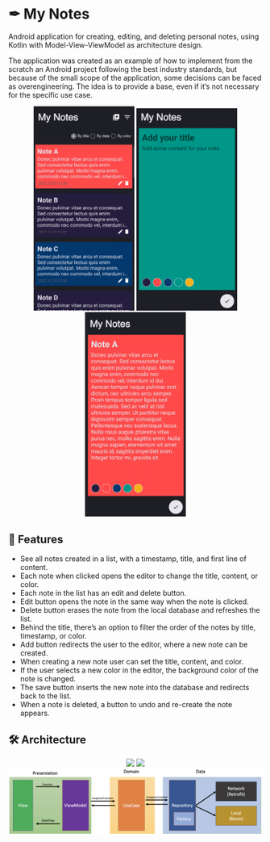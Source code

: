 # ✒ My Notes ️

Android application for creating, editing, and deleting personal notes, using Kotlin with Model-View-ViewModel as architecture design.

The application was created as an example of how to implement from the scratch an Android project following the best industry standards, but because of the small scope of the application, some decisions can be faced as overengineering. The idea is to provide a base, even if it’s not necessary for the specific use case.

<p align="center">
    <img src="img.png" width="200" />
    <img src="img_1.png" width="200" />
    <img src="img_2.png" width="200" />
</p>

## 📑 Features

- See all notes created in a list, with a timestamp, title, and first line of content.
- Each note when clicked opens the editor to change the title, content, or color.
- Each note in the list has an edit and delete button.
- Edit button opens the note in the same way when the note is clicked.
- Delete button erases the note from the local database and refreshes the list.
- Behind the title, there’s an option to filter the order of the notes by title, timestamp, or color.
- Add button redirects the user to the editor, where a new note can be created.
- When creating a new note user can set the title, content, and color.
- If the user selects a new color in the editor, the background color of the note is changed.
- The save button inserts the new note into the database and redirects back to the list.
- When a note is deleted, a button to undo and re-create the note appears.

## 🛠 Architecture

<p align="center">
  <img src="https://user-images.githubusercontent.com/42069752/209963626-20e21fd6-bdd5-46fa-a02f-b419c82e9d49.png" width="400" />
  <img src="https://user-images.githubusercontent.com/42069752/209963771-31aac87a-f104-4246-8d84-9f9ca5ad0ca8.png" width="400" /> 
  <img src="app/src/main/res/mvvm.png" width="700" />
</p>